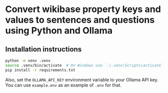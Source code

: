 # Convert wikibase property keys and values to sentences and questions using Python and Ollama

## Installation instructions

```bash
python -m venv .venv
source .venv/bin/activate  # On Windows use `.\.venv\Scripts\activate`
pip install -r requirements.txt
```

Also, set the `OLLAMA_API_KEY` environment variable to your Ollama API key. You can use `example.env` as an example of `.env` for that.
